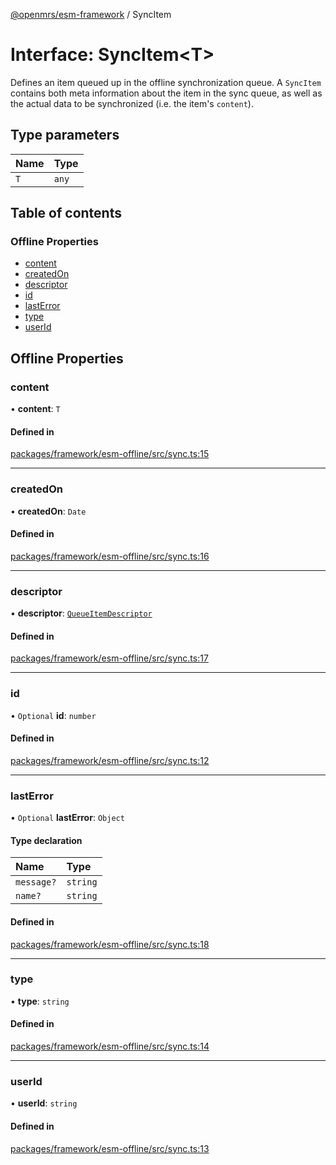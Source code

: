 [@openmrs/esm-framework](../API.md) / SyncItem

# Interface: SyncItem<T\>

Defines an item queued up in the offline synchronization queue.
A `SyncItem` contains both meta information about the item in the sync queue, as well as the
actual data to be synchronized (i.e. the item's `content`).

## Type parameters

| Name | Type |
| :------ | :------ |
| `T` | `any` |

## Table of contents

### Offline Properties

- [content](SyncItem.md#content)
- [createdOn](SyncItem.md#createdon)
- [descriptor](SyncItem.md#descriptor)
- [id](SyncItem.md#id)
- [lastError](SyncItem.md#lasterror)
- [type](SyncItem.md#type)
- [userId](SyncItem.md#userid)

## Offline Properties

### content

• **content**: `T`

#### Defined in

[packages/framework/esm-offline/src/sync.ts:15](https://github.com/openmrs/openmrs-esm-core/blob/master/packages/framework/esm-offline/src/sync.ts#L15)

___

### createdOn

• **createdOn**: `Date`

#### Defined in

[packages/framework/esm-offline/src/sync.ts:16](https://github.com/openmrs/openmrs-esm-core/blob/master/packages/framework/esm-offline/src/sync.ts#L16)

___

### descriptor

• **descriptor**: [`QueueItemDescriptor`](QueueItemDescriptor.md)

#### Defined in

[packages/framework/esm-offline/src/sync.ts:17](https://github.com/openmrs/openmrs-esm-core/blob/master/packages/framework/esm-offline/src/sync.ts#L17)

___

### id

• `Optional` **id**: `number`

#### Defined in

[packages/framework/esm-offline/src/sync.ts:12](https://github.com/openmrs/openmrs-esm-core/blob/master/packages/framework/esm-offline/src/sync.ts#L12)

___

### lastError

• `Optional` **lastError**: `Object`

#### Type declaration

| Name | Type |
| :------ | :------ |
| `message?` | `string` |
| `name?` | `string` |

#### Defined in

[packages/framework/esm-offline/src/sync.ts:18](https://github.com/openmrs/openmrs-esm-core/blob/master/packages/framework/esm-offline/src/sync.ts#L18)

___

### type

• **type**: `string`

#### Defined in

[packages/framework/esm-offline/src/sync.ts:14](https://github.com/openmrs/openmrs-esm-core/blob/master/packages/framework/esm-offline/src/sync.ts#L14)

___

### userId

• **userId**: `string`

#### Defined in

[packages/framework/esm-offline/src/sync.ts:13](https://github.com/openmrs/openmrs-esm-core/blob/master/packages/framework/esm-offline/src/sync.ts#L13)
